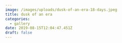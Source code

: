 ```yaml
---
image: /images/uploads/dusk-of-an-era-18-days.jpeg
title: dusk of an era
categories:
  - gallery
date: 2019-08-15T12:04:47.451Z
draft: false
---
```


